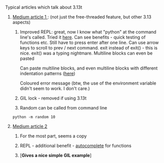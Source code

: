 Typical articles which talk about 3.13t

1. [Medium article 1 ](https://medium.com/@varun-singh-01/python-3-13-released-top-3-features-you-must-know-in-2024-9ba4911f3e19):  (not just the free-threaded feature, but other 3.13 aspects)

   1. Improved REPL: great, now I know what "python" at the command line's called.
      Tried it [here](./img/repl_example.png). Can see benefits - quick testing of functions etc.
      Still have to press enter after one line.
      Can use arrow keys to scroll to prev / next command.
      exit instead of exit() - this is nice. exit() was a typing nightmare.
      Multiline blocks can even be pasted

      Can paste multiline blocks, and even multiline blocks with different indentation patterns ([here](./img/repl_indent_example.png))

      Coloured error message (btw, the use of the environment variable didn't seem to work.  I don't care.)


   2. GIL lock - removed if using 3.13t

   3. Random can be called from command line

   ```
   python -m random 10
   ```

2. [Medium article 2](https://medium.com/python-in-plain-english/python-3-13-is-here-cool-new-features-for-you-to-try-28798d51c977)

   1. For the most part, seems a copy
   2. REPL - additional benefit - [autocomplete](./img/autocomplete_Example.png) for functions

   3. [**Gives a nice simple GIL example**]
